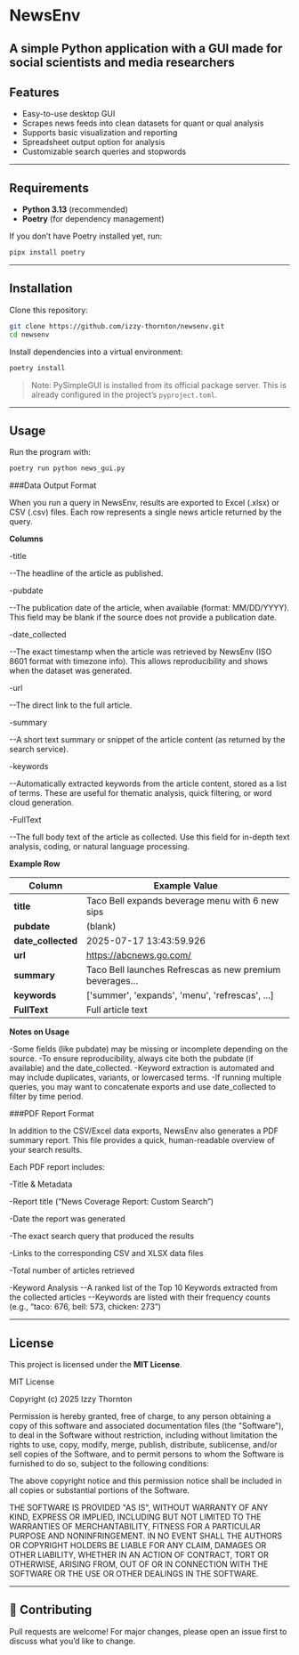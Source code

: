 # NewsEnv

A simple Python application with a GUI made for social scientists and media researchers
---

## Features
- Easy-to-use desktop GUI  
- Scrapes news feeds into clean datasets for quant or qual analysis
- Supports basic visualization and reporting
- Spreadsheet output option for analysis
- Customizable search queries and stopwords
---

## Requirements
- **Python 3.13** (recommended)  
- **Poetry** (for dependency management)  

If you don’t have Poetry installed yet, run:
```bash
pipx install poetry
```
---
## Installation
Clone this repository:
```bash
git clone https://github.com/izzy-thornton/newsenv.git
cd newsenv
```

Install dependencies into a virtual environment:
```bash
poetry install
```

> Note: PySimpleGUI is installed from its official package server. This is already configured in the project’s `pyproject.toml`.
---

## Usage
Run the program with:
```bash
poetry run python news_gui.py
```
###Data Output Format

When you run a query in NewsEnv, results are exported to Excel (.xlsx) or CSV (.csv) files. Each row represents a single news article returned by the query.

**Columns**

-title

--The headline of the article as published.

-pubdate

--The publication date of the article, when available (format: MM/DD/YYYY). This field may be blank if the source does not provide a publication date.

-date_collected

--The exact timestamp when the article was retrieved by NewsEnv (ISO 8601 format with timezone info). This allows reproducibility and shows when the dataset was generated.

-url

--The direct link to the full article.

-summary

--A short text summary or snippet of the article content (as returned by the search service).

-keywords

--Automatically extracted keywords from the article content, stored as a list of terms. These are useful for thematic analysis, quick filtering, or word cloud generation.

-FullText

--The full body text of the article as collected. Use this field for in-depth text analysis, coding, or natural language processing.

**Example Row**

| Column        | Example Value                                                                 |
|---------------|-------------------------------------------------------------------------------|
| **title**     | Taco Bell expands beverage menu with 6 new sips                               |
| **pubdate**   | (blank)                                                                       |
| **date_collected** | 2025-07-17 13:43:59.926                                                  |
| **url**       | https://abcnews.go.com/                                                       |
| **summary**   | Taco Bell launches Refrescas as new premium beverages…                        |
| **keywords**  | ['summer', 'expands', 'menu', 'refrescas', ...]                               |
| **FullText**  | Full article text                  

**Notes on Usage**

-Some fields (like pubdate) may be missing or incomplete depending on the source.
-To ensure reproducibility, always cite both the pubdate (if available) and the date_collected.
-Keyword extraction is automated and may include duplicates, variants, or lowercased terms.
-If running multiple queries, you may want to concatenate exports and use date_collected to filter by time period.

###PDF Report Format

In addition to the CSV/Excel data exports, NewsEnv also generates a PDF summary report. This file provides a quick, human-readable overview of your search results.

Each PDF report includes:

-Title & Metadata

-Report title (“News Coverage Report: Custom Search”)

-Date the report was generated

-The exact search query that produced the results

-Links to the corresponding CSV and XLSX data files

-Total number of articles retrieved

-Keyword Analysis
--A ranked list of the Top 10 Keywords extracted from the collected articles
--Keywords are listed with their frequency counts (e.g., “taco: 676, bell: 573, chicken: 273”)

---



## License
This project is licensed under the **MIT License**.  


MIT License

Copyright (c) 2025 Izzy Thornton

Permission is hereby granted, free of charge, to any person obtaining a copy
of this software and associated documentation files (the "Software"), to deal
in the Software without restriction, including without limitation the rights
to use, copy, modify, merge, publish, distribute, sublicense, and/or sell
copies of the Software, and to permit persons to whom the Software is
furnished to do so, subject to the following conditions:

The above copyright notice and this permission notice shall be included in all
copies or substantial portions of the Software.

THE SOFTWARE IS PROVIDED "AS IS", WITHOUT WARRANTY OF ANY KIND, EXPRESS OR
IMPLIED, INCLUDING BUT NOT LIMITED TO THE WARRANTIES OF MERCHANTABILITY,
FITNESS FOR A PARTICULAR PURPOSE AND NONINFRINGEMENT. IN NO EVENT SHALL THE
AUTHORS OR COPYRIGHT HOLDERS BE LIABLE FOR ANY CLAIM, DAMAGES OR OTHER
LIABILITY, WHETHER IN AN ACTION OF CONTRACT, TORT OR OTHERWISE, ARISING FROM,
OUT OF OR IN CONNECTION WITH THE SOFTWARE OR THE USE OR OTHER DEALINGS IN THE
SOFTWARE.

---

## 🙌 Contributing
Pull requests are welcome! For major changes, please open an issue first to discuss what you’d like to change.




